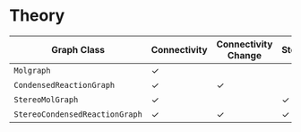 # Theory


| Graph Class                 | Connectivity     | Connectivity <br> Change | Stereo          |Stereo <br> Change  |
|-----------------------------|------------------|--------------------------|-----------------|-------------|
| `Molgraph`                  | ✓                |                          |                 |             |
| `CondensedReactionGraph`    | ✓                | ✓                        |                 |             |
| `StereoMolGraph`            | ✓                |                          | ✓               |             |
| `StereoCondensedReactionGraph` | ✓             | ✓                       | ✓               | ✓           |